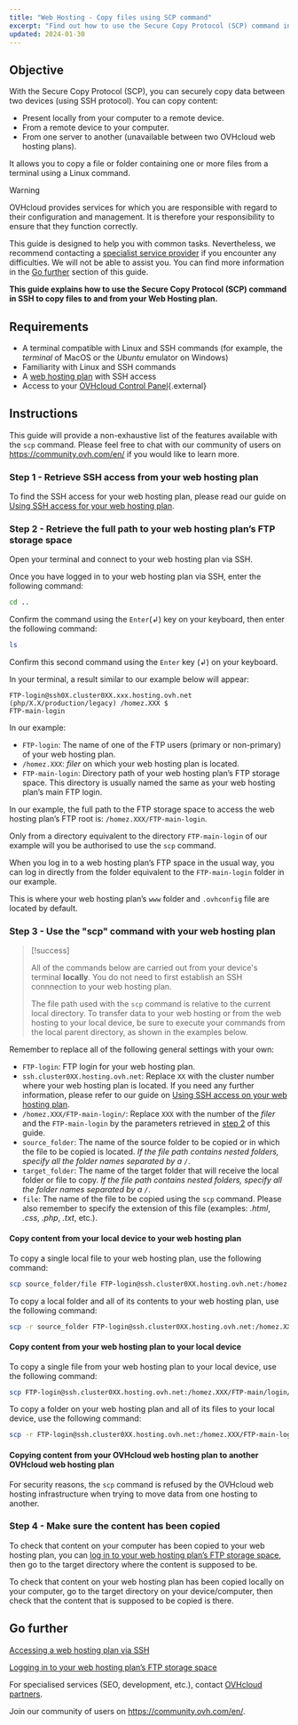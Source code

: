 ```yaml
---
title: "Web Hosting - Copy files using SCP command"
excerpt: "Find out how to use the Secure Copy Protocol (SCP) command in SSH to copy files to and from your web hosting plan"
updated: 2024-01-30
---
```


## Objective

With the Secure Copy Protocol (SCP), you can securely copy data between two devices (using SSH protocol). You can copy content:

- Present locally from your computer to a remote device.
- From a remote device to your computer.
- From one server to another (unavailable between two OVHcloud web hosting plans).

It allows you to copy a file or folder containing one or more files from a terminal using a Linux command.

> [!warning]
>
> OVHcloud provides services for which you are responsible with regard to their configuration and management. It is therefore your responsibility to ensure that they function correctly.
>
> This guide is designed to help you with common tasks. Nevertheless, we recommend contacting a [specialist service provider](https://partner.ovhcloud.com/en-sg/directory/) if you encounter any difficulties. We will not be able to assist you. You can find more information in the [Go further](#go-further) section of this guide.
>

**This guide explains how to use the Secure Copy Protocol (SCP) command in SSH to copy files to and from your Web Hosting plan.**

## Requirements

- A terminal compatible with Linux and SSH commands (for example, the *terminal* of MacOS or the *Ubuntu* emulator on Windows)
- Familiarity with Linux and SSH commands
- A [web hosting plan](https://www.ovhcloud.com/en-sg/web-hosting/) with SSH access
- Access to your [OVHcloud Control Panel](/links/manager){.external}

## Instructions

This guide will provide a non-exhaustive list of the features available with the `scp` command. Please feel free to chat with our community of users on <https://community.ovh.com/en/> if you would like to learn more.

### Step 1 - Retrieve SSH access from your web hosting plan

To find the SSH access for your web hosting plan, please read our guide on [Using SSH access for your web hosting plan](/pages/web_cloud/web_hosting/ssh_on_webhosting).

### Step 2 - Retrieve the full path to your web hosting plan’s FTP storage space<a name="step2"></a>

Open your terminal and connect to your web hosting plan via SSH.

Once you have logged in to your web hosting plan via SSH, enter the following command: 

```bash
cd ..
```

Confirm the command using the `Enter`(↲) key on your keyboard, then enter the following command:

```bash
ls
```

Confirm this second command using the `Enter` key (↲) on your keyboard.

In your terminal, a result similar to our example below will appear:

```console
FTP-login@ssh0X.cluster0XX.xxx.hosting.ovh.net (php/X.X/production/legacy) /homez.XXX $
FTP-main-login
```

In our example:

- `FTP-login`: The name of one of the FTP users (primary or non-primary) of your web hosting plan.
- `/homez.XXX`: *filer* on which your web hosting plan is located.
- `FTP-main-login`: Directory path of your web hosting plan’s FTP storage space. This directory is usually named the same as your web hosting plan’s main FTP login.

In our example, the full path to the FTP storage space to access the web hosting plan’s FTP root is: `/homez.XXX/FTP-main-login`.

Only from a directory equivalent to the directory `FTP-main-login` of our example will you be authorised to use the `scp` command.

When you log in to a web hosting plan’s FTP space in the usual way, you can log in directly from the folder equivalent to the `FTP-main-login` folder in our example.

This is where your web hosting plan’s `www` folder and `.ovhconfig` file are located by default.

### Step 3 - Use the "scp" command with your web hosting plan

> [!success]
>
> All of the commands below are carried out from your device's terminal **locally**. You do not need to first establish an SSH connnection to your web hosting plan.
>
> The file path used with the `scp` command is relative to the current local directory. To transfer data to your web hosting or from the web hosting to your local device, be sure to execute your commands from the local parent directory, as shown in the examples below.
>

Remember to replace all of the following general settings with your own:

- `FTP-login`: FTP login for your web hosting plan.
- `ssh.cluster0XX.hosting.ovh.net`: Replace `XX` with the cluster number where your web hosting plan is located. If you need any further information, please refer to our guide on [Using SSH access on your web hosting plan](/pages/web_cloud/web_hosting/ssh_on_webhosting).
- `/homez.XXX/FTP-main-login/`: Replace `XXX` with the number of the *filer* and the `FTP-main-login` by the parameters retrieved in [step 2](#step2) of this guide.
- `source_folder`: The name of the source folder to be copied or in which the file to be copied is located. *If the file path contains nested folders, specify all the folder names separated by a `/`*.
- `target_folder`: The name of the target folder that will receive the local folder or file to copy. *If the file path contains nested folders, specify all the folder names separated by a `/`*.
- `file`: The name of the file to be copied using the `scp` command. Please also remember to specify the extension of this file (examples: *.html*, *.css*, *.php*, *.txt*, etc.).

#### Copy content from your local device to your web hosting plan

To copy a single local file to your web hosting plan, use the following command:

```bash
scp source_folder/file FTP-login@ssh.cluster0XX.hosting.ovh.net:/homez.XXX/FTP-main-login/target_folder
```

To copy a local folder and all of its contents to your web hosting plan, use the following command:

```bash
scp -r source_folder FTP-login@ssh.cluster0XX.hosting.ovh.net:/homez.XXX/FTP-main-login/target_folder 
```

#### Copy content from your web hosting plan to your local device

To copy a single file from your web hosting plan to your local device, use the following command:

```bash
scp FTP-login@ssh.cluster0XX.hosting.ovh.net:/homez.XXX/FTP-main/login/source_folder/file target_folder 
```

To copy a folder on your web hosting plan and all of its files to your local device, use the following command:

```bash
scp -r FTP-login@ssh.cluster0XX.hosting.ovh.net:/homez.XXX/FTP-main-login/source_folder target_folder
```

#### Copying content from your OVHcloud web hosting plan to another OVHcloud web hosting plan

For security reasons, the `scp` command is refused by the OVHcloud web hosting infrastructure when trying to move data from one hosting to another.

### Step 4 - Make sure the content has been copied

To check that content on your computer has been copied to your web hosting plan, you can [log in to your web hosting plan’s FTP storage space](/pages/web_cloud/web_hosting/ftp_connection), then go to the target directory where the content is supposed to be.

To check that content on your web hosting plan has been copied locally on your computer, go to the target directory on your device/computer, then check that the content that is supposed to be copied is there.

## Go further <a name="go-further"></a>

[Accessing a web hosting plan via SSH](/pages/web_cloud/web_hosting/ssh_on_webhosting)

[Logging in to your web hosting plan’s FTP storage space](/pages/web_cloud/web_hosting/ftp_connection)

For specialised services (SEO, development, etc.), contact [OVHcloud partners](https://partner.ovhcloud.com/en-sg/directory/).

Join our community of users on <https://community.ovh.com/en/>.